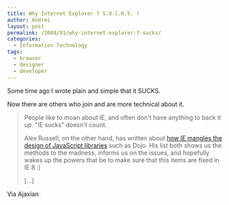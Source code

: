 ```yaml
---
title: Why Internet Explorer 7 S.U.C.K.S. !
author: Andrei
layout: post
permalink: /2008/01/why-internet-explorer-7-sucks/
categories:
  - Information Technology
tags:
  - browser
  - designer
  - developer
---
```

Some time ago I wrote plain and simple that it SUCKS.

Now there are others who join and are more technical about it.

> People like to moan about IE, and often don't have anything to back it up. "IE sucks" doesn't count. 
> 
> Alex Russell, on the other hand, has written about [how IE mangles the design of JavaScript libraries][1] such as Dojo. His list both shows us the methods to the madness, informs us on the issues, and hopefully wakes up the powers that be to make sure that this items are fixed in IE 8 :) 
> 
> [...]

Via Ajaxian

 [1]: http://alex.dojotoolkit.org/?p=644